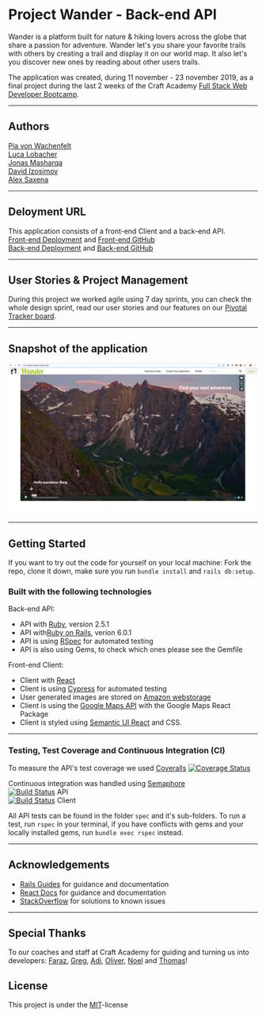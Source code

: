 # Project Wander - Back-end API
Wander is a platform built for nature & hiking lovers across the globe that share a passion for adventure. Wander let's you share your favorite trails with others by creating a trail and display it on our world map. It also let's you discover new ones by reading about other users trails.

The application was created, during 11 november - 23 november 2019, as a final project during the last 2 weeks of the Craft Academy [Full Stack Web Developer Bootcamp](https://craftacademy.se/english/). 

---
## Authors
[Pia von Wachenfelt](https://github.com/piavW)  
[Luca Lobacher](https://github.com/lucamarial)  
[Jonas Masharqa](https://github.com/jonas-masharqa)  
[David Izosimov](https://github.com/DavveDavve)  
[Alex Saxena](https://github.com/AlexSaxena)  

---
## Deloyment URL
This application consists of a front-end Client and a back-end API.  
[Front-end Deployment](https://projectwander.netlify.com/) and [Front-end GitHub](https://github.com/CraftAcademy/wander-client)  
[Back-end Deployment](https://c-wander-api.herokuapp.com/) and [Back-end GitHub](https://github.com/CraftAcademy/wander-api)

---
## User Stories & Project Management
During this project we worked agile using 7 day sprints, you can check the whole design sprint, read our user stories and our features on our [Pivotal Tracker board](https://www.pivotaltracker.com/n/projects/2416753). 

---
## Snapshot of the application

![](Wandermap.png)

---
## Getting Started
If you want to try out the code for yourself on your local machine:
Fork the repo, clone it down, make sure you run `bundle install` and `rails db:setup`. 

### Built with the following technologies
Back-end API:
- API with [Ruby](https://www.ruby-lang.org/en/), version 2.5.1
- API with[Ruby on Rails](https://rubyonrails.org/), verion 6.0.1
- API is using [RSpec](https://rspec.info/) for automated testing
- API is also using Gems, to check which ones please see the Gemfile

Front-end Client:
- Client with [React](https://rspec.info/)
- Client is using [Cypress](https://www.cypress.io/) for automated testing
- User generated images are stored on [Amazon webstorage](https://aws.amazon.com/)
- Client is using the [Google Maps API](https://developers.google.com/maps/documentation) with the Google Maps React Package
- Client is styled using [Semantic UI React](https://react.semantic-ui.com/) and CSS.

---
### Testing, Test Coverage and Continuous Integration (CI)
To measure the API's test coverage we used [Coveralls](https://coveralls.io/) [![Coverage Status](https://coveralls.io/repos/github/CraftAcademy/wander-api/badge.svg?branch=development)](https://coveralls.io/github/CraftAcademy/wander-api?branch=development)

Continuous integration was handled using [Semaphore](https://semaphoreci.com/)   
[![Build Status](https://semaphoreci.com/api/v1/craftacademy/wander-api/branches/development/badge.svg)](https://semaphoreci.com/craftacademy/wander-api) API  
[![Build Status](https://semaphoreci.com/api/v1/craftacademy/wander-client/branches/development/badge.svg)](https://semaphoreci.com/craftacademy/wander-client) Client

All API tests can be found in the folder `spec` and it's sub-folders. 
To run a test, run `rspec` in your terminal, if you have conflicts with gems and your locally installed gems, run `bundle exec rspec` instead.

---
## Acknowledgements
- [Rails Guides](https://guides.rubyonrails.org/index.html) for guidance and documentation
- [React Docs](https://reactjs.org/docs/getting-started.html) for guidance and documentation
- [StackOverflow](https://stackoverflow.com/) for solutions to known issues

---
## Special Thanks
To our coaches and staff at Craft Academy for guiding and turning us into developers: [Faraz](https://github.com/faraznaeem), [Greg](https://github.com/GergKllai1), [Adi](https://github.com/kianaditya), [Oliver](https://github.com/oliverochman), [Noel](https://github.com/Noelryn) and [Thomas](https://github.com/tochman)!

## License
This project is under the [MIT](https://opensource.org/licenses/MIT)-license